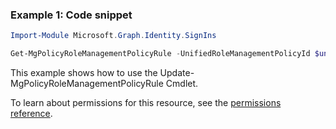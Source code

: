 ### Example 1: Code snippet

```powershellImport-Module Microsoft.Graph.Identity.SignIns

Get-MgPolicyRoleManagementPolicyRule -UnifiedRoleManagementPolicyId $unifiedRoleManagementPolicyId -UnifiedRoleManagementPolicyRuleId $unifiedRoleManagementPolicyRuleId
```
This example shows how to use the Update-MgPolicyRoleManagementPolicyRule Cmdlet.
To learn about permissions for this resource, see the [permissions reference](/graph/permissions-reference).

